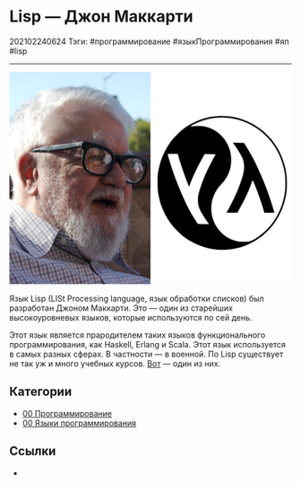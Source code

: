 # Lisp — Джон Маккарти

202102240624
Тэги: #программирование #языкПрограммирования #яп #lisp
___

![Lisp — Джон Маккарти](../assets/Lisp%20-%20%D0%94%D0%B6%D0%BE%D0%BD%20%D0%9C%D0%B0%D0%BA%D0%BA%D0%B0%D1%80%D1%82%D0%B8.jpg)

Язык Lisp (LISt Processing language, язык обработки списков) был разработан Джоном Маккарти. Это — один из старейших высокоуровневых языков, которые используются по сей день.  
  
Этот язык является прародителем таких языков функционального программирования, как Haskell, Erlang и Scala. Этот язык используется в самых разных сферах. В частности — в военной. По Lisp существует не так уж и много учебных курсов. [Вот](https://www.onlinefreecourse.net/learn-lisp-programming-basics-udemy-free-download/) — один из них.

## Категории

- [00 Программирование](00%20%D0%9F%D1%80%D0%BE%D0%B3%D1%80%D0%B0%D0%BC%D0%BC%D0%B8%D1%80%D0%BE%D0%B2%D0%B0%D0%BD%D0%B8%D0%B5.md)
- [00 Языки программирования](00%20%D0%AF%D0%B7%D1%8B%D0%BA%D0%B8%20%D0%BF%D1%80%D0%BE%D0%B3%D1%80%D0%B0%D0%BC%D0%BC%D0%B8%D1%80%D0%BE%D0%B2%D0%B0%D0%BD%D0%B8%D1%8F.md)

## Ссылки

- 
